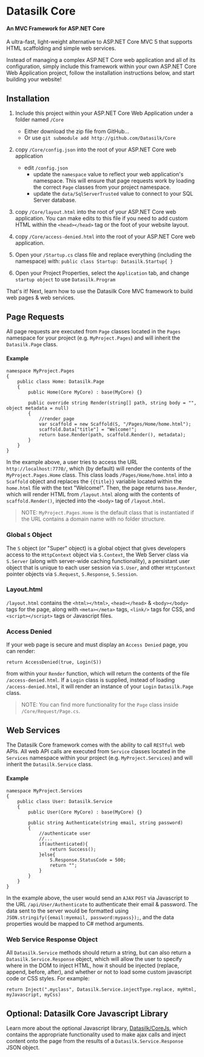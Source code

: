 # Datasilk Core 
#### An MVC Framework for ASP.NET Core
A ultra-fast, light-weight alternative to ASP.NET Core MVC 5 that supports HTML scaffolding and simple web services.

Instead of managing a complex ASP.NET Core web application and all of its configuration, simply include this framework within your own ASP.NET Core Web Application project, follow the installation instructions below, and start building your website!

## Installation

1. Include this project within your ASP.NET Core Web Application under a folder named `/Core`
    * Either download the zip file from GitHub...
    * Or use `git submodule add http://github.com/Datasilk/Core`

2. copy `/Core/config.json` into the root of your ASP.NET Core web application
	* edit `/config.json` 
      * update the `namespace` value to reflect your web application's namespace. This will ensure that page requests work by loading the correct `Page` classes from your project namespace.
      * update the `data/SqlServerTrusted` value to connect to your SQL Server database.

3. copy `/Core/layout.html` into the root of your ASP.NET Core web application. You can make edits to this file if you need to add custom HTML within the `<head></head>` tag or the foot of your website layout.

4. copy `/Core/access-denied.html` into the root of your ASP.NET Core web application.

4. Open your `/Startup.cs` class file and replace everything (including the namespace) with: `public class Startup: Datasilk.Startup{ }`

5. Open your Project Properties, select the `Application` tab, and change `startup object` to use `Datasilk.Program`

That's it! Next, learn how to use the Datasilk Core MVC framework to build web pages & web services.

## Page Requests

All page requests are executed from `Page` classes located in the `Pages` namespace for your project (e.g. `MyProject.Pages`) and will inherit the `Datasilk.Page` class.

#### Example

```
namespace MyProject.Pages
{
    public class Home: Datasilk.Page
    {
        public Home(Core MyCore) : base(MyCore) {}

        public override string Render(string[] path, string body = "", object metadata = null)
		{
			//render page
			var scaffold = new Scaffold(S, "/Pages/Home/home.html");
			scaffold.Data["title"] = "Welcome!";
			return base.Render(path, scaffold.Render(), metadata);		
		}
	}
}
```

In the example above, a user tries to access the URL `http://localhost:7770/`, which (by default) will render the contents of the `MyProject.Pages.Home` class. This class loads `/Pages/Home/home.html` into a `Scaffold` object and replaces the `{{title}}` variable located within the `home.html` file with the text "Welcome!". Then, the page returns `base.Render`, which will render HTML from `/layout.html` along with the contents of `scaffold.Render()`, injected into the `<body>` tag of `/layout.html`. 

> NOTE: `MyProject.Pages.Home` is the default class that is instantiated if the URL contains a domain name with no folder structure. 

### Global `S` Object

The `S` object (or "Super" object) is a global object that gives developers access to the `HttpContext` object via `S.Context`, the Web Server class  via `S.Server` (along with server-wide caching functionality), a persistant user object that is unique to each user session via `S.User`, and other `HttpContext` pointer objects via `S.Request`, `S.Response`, `S.Session`.
 
### Layout.html
`/layout.html` contains the `<html></html>`, `<head></head>` & `<body></body>` tags for the page, along with `<meta></meta>` tags, `<link/>` tags for CSS, and `<script></script>` tags or Javascript files.

### Access Denied
If your web page is secure and must display an `Access Denied` page, you can render: 

```return AccessDenied(true, Login(S))```

 from within your `Render` function, which will return the contents of the file `/access-denied.html`. If a `Login` class is supplied, instead of loading `/access-denied.html`, it will render an instance of your `Login` `Datasilk.Page` class.

> NOTE: You can find more functionality for the `Page` class inside `/Core/Request/Page.cs`.

## Web Services
The Datasilk Core framework comes with the ability to call `RESTful` web APIs. All web API calls are executed from `Service` classes located in the `Services` namespace within your project (e.g. `MyProject.Services`) and will inherit the `Datasilk.Service` class.

#### Example

```
namespace MyProject.Services
{
    public class User: Datasilk.Service
    {
        public User(Core MyCore) : base(MyCore) {}

        public string Authenticate(string email, string password)
		{
			//authenticate user
			//...
			if(authenticated){
				return Success();
			}else{
				S.Response.StatusCode = 500;
				return "";
			}
		}
	}
}
```

In the example above, the user would send an `AJAX` `POST` via Javascript to the URL `/api/User/Authenticate` to authenticate their email & password. The data sent to the server would be formatted using `JSON.stringify({email:myemail, password:mypass});`, and the data properties would be mapped to C# method arguments.

### Web Service Response Object
All `Datasilk.Service` methods should return a string, but can also return a `Datasilk.Service.Response` object, which will allow the user to specify where in the DOM to inject HTML, how it should be injected (replace, append, before, after), and whether or not to load some custom javascript code or CSS styles. For example:

```
return Inject(".myclass", Datasilk.Service.injectType.replace, myHtml, myJavascript, myCss)
```

## Optional: Datasilk Core Javascript Library
Learn more about the optional Javascript library, [Datasilk/CoreJs](https://github.com/Datasilk/CoreJs), which contains the appropriate functionality used to make ajax calls and inject content onto the page from the results of a `Datasilk.Service.Response` JSON object.